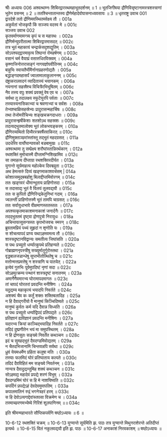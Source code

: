 श्रीः
अध्यायः 006
अश्वत्थाम्नः शिबिरद्वारस्थमहाभूतदर्शनम् ॥ 1 ॥ भूतजिगीषया द्रौणिविसृष्टानामस्त्रशस्त्राणां भूतेन ग्रसनम् ॥ 2 ॥ ततश्चिन्तातान्तस्य द्रौणेर्महादेवोपासनाध्यवसायः ॥ 3 ॥
धृतराष्ट्र उवाच 	001  
द्वारदेशे ततो द्रौणिमवस्थितमवेक्ष्य तौ ।	001a  
अकुर्वतां भोजकृपौ किं सञ्जय वदस्व मे ॥	001c  
सञ्जय उवाच 	002  
कृतवर्माणमामन्त्र्य कृपं च स महारथः ।	002a  
द्रौणिर्मन्युपरीतात्मा शिबिरद्वारमासदत् ॥	002c  
तत्र भूतं महाकायं चन्द्रार्कसदृशद्युतिम् ।	003a  
सोऽपश्यद्द्वारमावृत्य तिष्ठन्तं रोमहर्षणम् ॥	003c  
वसानं चर्म वैयाघ्रं वसारुधिरविस्रवम् ।	004a  
कृष्णाजिनोत्तरासङ्गं नागयज्ञोपवीतिनम् ॥	004c  
बाहुभिः स्वायतैर्भीमैर्नानाप्रहरणोद्यतैः ।	005a  
बद्धाङ्गदमहासर्पं ज्वालामालाकुलाननम् ॥	005c  
दंष्ट्राकरालवदनं व्यादितास्यं भयानकम् ।	006a  
नयनानां सहस्रैश्च विचित्रैरभिभूषितम् ॥	006c  
नैव तस्य वपुः शक्यं प्रवक्तुं वेष एव च ।	007a  
सर्वथा तु तदालक्ष्य स्फुटेयुरपि पर्वताः ॥	007c  
तस्यास्यनासिकाभ्यां च श्रवणाभ्यां च सर्वशः ।	008a  
तेभ्यश्चाक्षिसहस्रेभ्यः प्रादुरासन्महार्चिषः ॥	008c  
तथा तेजोमरीचिभ्यः शङ्खचक्रगदाधराः ।	009a  
प्रादुरासन्हृषीकेशाः शतशोऽथ सहस्रशः ॥	009c  
तदत्यद्भुतमालोक्य भूतं लोकभयङ्करम् ।	010a  
द्रौणिरव्यथितो दिव्यैरस्त्रवर्षैरवाकिरत् ॥	010c  
द्रौणिमुक्ताञ्छरांस्तांस्तु तद्भूतं महदग्रसत् ।	011a  
उदधेरिव वार्योघान्पावको बडबामुखः ॥	011c  
अश्वत्थामा तु सम्प्रेक्ष्य शरौघांस्तान्निरर्थकान् ।	012a  
रथशक्तिं मुमोचास्मै दीप्तामग्निशिखामिव ॥	012c  
सा तमाहत्य दीप्ताग्रा रथशक्तिरदीर्यत ।	013a  
युगान्ते सूर्यमाहत्य महोल्केव दिवश्च्युता ॥	013c  
अथ हेमत्सरुं दिव्यं खड्गमाकाशवर्चसम् |	014a  
कोशात्समुद्बबर्हाशु बिलाद्दीप्तमिवोरगम् ॥	014c  
ततः खड्गवरं धीमान्भूताय प्राहिणोत्तदा ।	015a  
स तदासाद्य भूतं वै विलयं तूलवद्ययौ ॥	015c  
ततः स कुपितो द्रौणिरिन्द्रकेतुनिभां गदाम् ।	016a  
ज्वलन्तीं प्राहिणोत्तस्मै भूतं तामपि चाग्रसत् ॥	016c  
ततः सर्वायुधाभावे वीक्षमाणस्ततस्ततः ।	017a  
अपश्यत्कृतमाकाशमनाकाशं जनार्दनैः ॥	017c  
तदद्भुततमं दृष्ट्वा द्रोणपुत्रो निरायुधः ।	018a  
अचिन्तयत्सुसन्त्रस्तः कृपभोजवचः स्मरन् ॥	018c  
ब्रुवतामप्रियं पथ्यं सुहृदां न शृणोति यः ।	019a  
स शोचत्यापदं प्राप्य यथाऽहमवमत्य तौ ॥	019c  
शास्त्रदृष्टानविद्वान्यः समतीत्य जिघांसति ।	020a  
स पथः प्रच्युतो धर्म्यात्कुपथे प्रतिहन्यते ॥	020c  
गोब्राह्मणनृपस्त्रीषु सख्युर्मातुर्गुरोस्तथा ।	021a  
वृद्धबालजडान्धेषु सुप्तभीतोत्थितेषु च ॥	021c  
मत्तोन्मत्तप्रमत्तेषु न शस्त्राणि च पातयेत् ।	022a  
इत्येवं गुरुभिः पूर्वमुपदिष्टं नृणां सदा ॥	022c  
सोऽहमुत्क्रम्य पन्थानं शास्त्रदृष्टं सनातनम् ।	023a  
अमार्गेणैवमारभ्य घोरामापदमागतः ॥	023c  
तां चापदं घोरतरां प्रवदन्ति मनीषिणः ।	024a  
यदुद्यम्य महत्कृत्यं भयादपि निवर्तते ॥	024c  
अशक्यं चैव कः कर्तुं शक्तः शक्तिबलादिह ।	025a  
न हि दैवाद्गरीयो वै मानुष्यं किञ्चिदिष्यते ॥	025c  
मानुष्यं कुर्वतः कर्म यदि दैवान्न सिध्यति ।	026a  
स पथः प्रच्युतो धर्म्याद्विपदं प्रतिपद्यते ॥	026c  
प्रतिज्ञानं ह्यविज्ञानं प्रवदन्ति मनीषिणः ।	027a  
यदारभ्य क्रियां काञ्चिद्भयादिह निवर्तते ॥	027c  
तदिदं दुष्प्रणीतेन भयं मा समुपस्थितम् ।	028a  
न हि द्रोणसुतः सङ्ख्ये निवर्तेत कथञ्चन ॥	028c  
इदं च सुमहद्भूतं दैवदण्डमिवोद्यतम् ।	029a  
न चैतदभिजानामि चिन्तयन्नपि सर्वथा ॥	029c  
ध्रुवं येयमधर्मेण प्रहिता कलुषा मतिः ।	030a  
तस्याः फलमिदं घोरं प्रतिघाताय कल्पते ॥	030c  
तदिदं दैवविहितं मम सङ्ख्ये निवर्तनम् ।	031a  
नान्यत्र दैवादुद्यन्तुमिह शक्यं कथञ्चन ॥	031c  
सोऽहमद्य महादेवं प्रपद्ये शरणं विभुम् ।	032a  
दैवदण्डमिमं घोरं स हि मे नाशयिष्यति ॥	032c  
कपर्दिनं प्रपद्येऽहं देवदेवमुमापतिम् ।	033a  
कपालमालिनं रुद्रं भगनेत्रहरं हरम् ॥	033c  
स हि देवोऽत्यगाद्देवांस्तपसा विक्रमेण च ।	034a  
तस्माच्छरणमभ्येष्ये गिरिशं शूलपाणिनम् ॥॥	034c  

इति श्रीमन्महाभारते सौप्तिकपर्वणि षष्ठोऽध्यायः ॥ 6 ॥

10-6-12 रथशक्तिं चक्रम् ॥ 10-6-13 युग्मान्ते सूर्यमिति झ. पाठः तत्र युग्मान्ते मिथुनराशेरन्ते अतिदीप्तं इत्यर्थः ॥ 10-6-15 विलं नकुलवद्ययौ इति झ. पाठः ॥ 10-6-17 अनाकाशं निरवकाशम् ॥ षष्ठोऽध्यायः ॥
